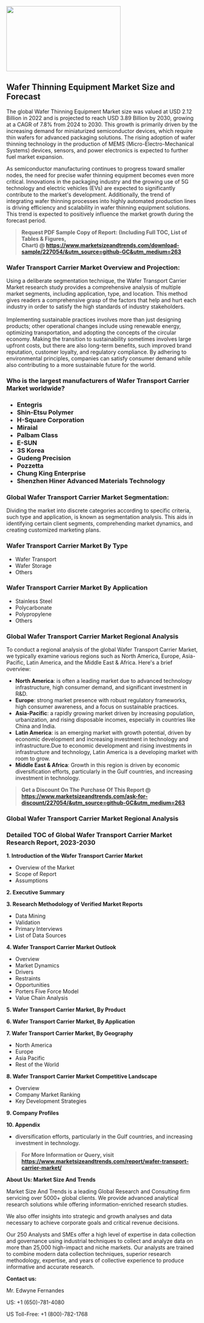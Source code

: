 <p><img class="alignnone size-medium wp-image-20088" src="https://ffe5etoiles.com/wp-content/uploads/2024/12/MST1-300x171.png" alt="" width="300" height="171" /></p><h2>Wafer Thinning Equipment Market Size and Forecast</h2><p>The global Wafer Thinning Equipment Market size was valued at USD 2.12 Billion in 2022 and is projected to reach USD 3.89 Billion by 2030, growing at a CAGR of 7.8% from 2024 to 2030. This growth is primarily driven by the increasing demand for miniaturized semiconductor devices, which require thin wafers for advanced packaging solutions. The rising adoption of wafer thinning technology in the production of MEMS (Micro-Electro-Mechanical Systems) devices, sensors, and power electronics is expected to further fuel market expansion.</p><p>As semiconductor manufacturing continues to progress toward smaller nodes, the need for precise wafer thinning equipment becomes even more critical. Innovations in the packaging industry and the growing use of 5G technology and electric vehicles (EVs) are expected to significantly contribute to the market's development. Additionally, the trend of integrating wafer thinning processes into highly automated production lines is driving efficiency and scalability in wafer thinning equipment solutions. This trend is expected to positively influence the market growth during the forecast period.</p></p><blockquote id="" class=""><strong>Request PDF Sample Copy of Report: (Including Full TOC, List of Tables &amp; Figures, Chart)&nbsp;@&nbsp;<strong><a href="https://www.marketsizeandtrends.com/download-sample/227054/&utm_source=github-GC&utm_medium=263" target="_blank">https://www.marketsizeandtrends.com/download-sample/227054/&utm_source=github-GC&utm_medium=263</a></strong></strong></blockquote><h3 id="" class="">Wafer Transport Carrier Market&nbsp;Overview and Projection:</h3><p id="" class="">Using a deliberate segmentation technique, the Wafer Transport Carrier Market research study provides a comprehensive analysis of multiple market segments, including application, type, and location. This method gives readers a comprehensive grasp of the factors that help and hurt each industry in order to satisfy the high standards of industry stakeholders. <br /> <br />Implementing sustainable practices involves more than just designing products; other operational changes include using renewable energy, optimizing transportation, and adopting the concepts of the circular economy. Making the transition to sustainability sometimes involves large upfront costs, but there are also long-term benefits, such improved brand reputation, customer loyalty, and regulatory compliance. By adhering to environmental principles, companies can satisfy consumer demand while also contributing to a more sustainable future for the world.</p><h3 id="" class="">Who is the largest manufacturers of&nbsp;Wafer Transport Carrier Market worldwide?</h3><h3 class=""><p><ul><li>Entegris </li><li> Shin-Etsu Polymer </li><li> H-Square Corporation </li><li> Miraial </li><li> Palbam Class </li><li> E-SUN </li><li> 3S Korea </li><li> Gudeng Precision </li><li> Pozzetta </li><li> Chung King Enterprise </li><li> Shenzhen Hiner Advanced Materials Technology</li></ul></p></h3><h3 id="" class="">Global&nbsp;Wafer Transport Carrier Market Segmentation:</h3><p id="" class="">Dividing the market into discrete categories according to specific criteria, such type and application, is known as segmentation analysis. This aids in identifying certain client segments, comprehending market dynamics, and creating customized marketing plans.</p><h3 id="" class="">Wafer Transport Carrier Market&nbsp;By Type</h3><p><p><ul><li>Wafer Transport</li><li> Wafer Storage</li><li> Others</p></li></ul></p></p><h3 id="" class="">Wafer Transport Carrier Market&nbsp;By Application</h3><p class=""><p><ul><li>Stainless Steel</li><li> Polycarbonate</li><li> Polypropylene</li><li> Others</li></ul></p></p><h3 id="" class="">Global Wafer Transport Carrier Market Regional Analysis</h3><p id="" class="">To conduct a regional analysis of the global Wafer Transport Carrier Market, we typically examine various regions such as North America, Europe, Asia-Pacific, Latin America, and the Middle East &amp; Africa. Here's a brief overview:</p><ul><li><strong>North America</strong>: is often a leading market due to advanced technology infrastructure, high consumer demand, and significant investment in R&amp;D.</li><li><strong>Europe</strong>: strong market presence with robust regulatory frameworks, high consumer awareness, and a focus on sustainable practices.</li><li><strong>Asia-Pacific</strong>: a rapidly growing market driven by increasing population, urbanization, and rising disposable incomes, especially in countries like China and India.</li><li><strong>Latin America</strong>: is an emerging market with growth potential, driven by economic development and increasing investment in technology and infrastructure.Due to economic development and rising investments in infrastructure and technology, Latin America is a developing market with room to grow.</li><li><strong>Middle East &amp; Africa</strong>: Growth in this region is driven by economic diversification efforts, particularly in the Gulf countries, and increasing investment in technology.</li></ul><blockquote id="" class=""><strong>Get a Discount On The Purchase Of This Report @ <strong><a href="https://www.marketsizeandtrends.com/ask-for-discount/227054/&utm_source=github-GC&utm_medium=263" target="_blank">https://www.marketsizeandtrends.com/ask-for-discount/227054/&utm_source=github-GC&utm_medium=263</a></strong></strong></blockquote><h3 id="" class="">Global Wafer Transport Carrier Market Regional Analysis</h3><h3 id="" class="">Detailed TOC of Global Wafer Transport Carrier Market Research Report, 2023-2030</h3><p id="" class=""><strong>1. Introduction of the Wafer Transport Carrier Market</strong></p><ul><li>Overview of the Market</li><li>Scope of Report</li><li>Assumptions</li></ul><p id="" class=""><strong>2. Executive Summary</strong></p><p id="" class=""><strong>3. Research Methodology of Verified Market Reports</strong></p><ul><li>Data Mining</li><li>Validation</li><li>Primary Interviews</li><li>List of Data Sources</li></ul><p id="" class=""><strong>4. Wafer Transport Carrier Market Outlook</strong></p><ul><li>Overview</li><li>Market Dynamics</li><li>Drivers</li><li>Restraints</li><li>Opportunities</li><li>Porters Five Force Model</li><li>Value Chain Analysis</li></ul><p id="" class=""><strong>5. Wafer Transport Carrier Market, By Product</strong></p><p id="" class=""><strong>6. Wafer Transport Carrier Market, By Application</strong></p><p id="" class=""><strong>7. Wafer Transport Carrier Market, By Geography</strong></p><ul><li>North America</li><li>Europe</li><li>Asia Pacific</li><li>Rest of the World</li></ul><p id="" class=""><strong>8. Wafer Transport Carrier Market Competitive Landscape</strong></p><ul><li>Overview</li><li>Company Market Ranking</li><li>Key Development Strategies</li></ul><p id="" class=""><strong>9. Company Profiles</strong></p><p id="" class=""><strong>10. Appendix</strong></p><ul><li>diversification efforts, particularly in the Gulf countries, and increasing investment in technology.</li></ul><blockquote id="" class=""><strong>For More Information or Query, visit <strong><strong><a href="https://www.marketsizeandtrends.com/report/wafer-transport-carrier-market/" target="_blank">https://www.marketsizeandtrends.com/report/wafer-transport-carrier-market/</a></strong></strong></strong></blockquote><p id="" class=""><strong>About Us: Market Size And Trends</strong></p><p id="" class="">Market Size And Trends is a leading Global Research and Consulting firm servicing over 5000+ global clients. We provide advanced analytical research solutions while offering information-enriched research studies.</p><p id="" class="">We also offer insights into strategic and growth analyses and data necessary to achieve corporate goals and critical revenue decisions.</p><p id="" class="">Our 250 Analysts and SMEs offer a high level of expertise in data collection and governance using industrial techniques to collect and analyze data on more than 25,000 high-impact and niche markets. Our analysts are trained to combine modern data collection techniques, superior research methodology, expertise, and years of collective experience to produce informative and accurate research.</p><p id="" class=""><strong>Contact us:</strong></p><p id="" class="">Mr. Edwyne Fernandes</p><p id="" class="">US: +1 (650)-781-4080</p><p id="" class="">US Toll-Free: +1 (800)-782-1768</p>
